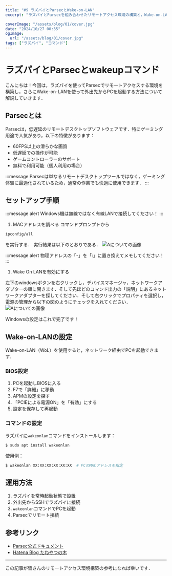 ```yaml
---
title: "#9 ラズパイとParsecとWake-on-LAN"
excerpt: "ラズパイとParsecを組み合わせたリモートアクセス環境の構築と，Wake-on-LANを使って外出先からPCを起動する方法を解説します．便利なセットアップでいつでもどこでもPC操作を可能に！"

coverImage: "/assets/blog/01/cover.jpg"
date: "2024/10/27 00:35"
ogImage:
  url: "/assets/blog/01/cover.jpg"
tags: ["ラズパイ", "コマンド"]
---
```


# ラズパイとParsecとwakeupコマンド

こんにちは！今回は，ラズパイを使ってParsecでリモートアクセスする環境を構築し，さらにWake-on-LANを使って外出先からPCを起動する方法について解説していきます．


## Parsecとは

Parsecは，低遅延のリモートデスクトップソフトウェアです．特にゲーミング用途で人気があり，以下の特徴があります：

- 60FPS以上の滑らかな画質
- 低遅延での操作が可能
- ゲームコントローラーのサポート
- 無料で利用可能（個人利用の場合）

:::message
Parsecは単なるリモートデスクトップツールではなく，ゲーミング体験に最適化されているため，通常の作業でも快適に使用できます．
:::



## セットアップ手順

:::message alert
Windows機は無線ではなく有線LANで接続してください！
:::

1. MACアドレスを調べる
コマンドプロンプトから
```bash
ipconfig/all
```
を実行する．
実行結果は以下のとおりである．
![Aについての画像](/assets/blog/09/ipconfig.jpg)

:::message alert
物理アドレスの「-」を「:」に置き換えてメモしてください！
:::

1. Wake On LANを有効にする

左下のwindowsボタンを右クリックし，デバイスマネージャ，ネットワークアダプターの順に開きます．そして先ほどのコマンド出力の「説明」にあるネットワークアダプターを探してください．そして右クリックでプロパティを選択し，電源の管理から以下の図のようにチェックを入れてください．
![Aについての画像](/assets/blog/09/Realtek.jpg)

Windowsの設定はこれで完了です！


## Wake-on-LANの設定

Wake-on-LAN（WoL）を使用すると，ネットワーク経由でPCを起動できます．

### BIOS設定

1. PCを起動しBIOSに入る
2. F7で「詳細」に移動
3. APMの設定を探す
4. 「PCIEによる電源ON」を「有効」にする 
5. 設定を保存して再起動

### コマンドの設定

ラズパイに`wakeonlan`コマンドをインストールします：

```bash
$ sudo apt install wakeonlan
```

使用例：
```bash
$ wakeonlan XX:XX:XX:XX:XX:XX  # PCのMACアドレスを指定
```

## 運用方法

1. ラズパイを常時起動状態で設置
2. 外出先からSSHでラズパイに接続
3. `wakeonlan`コマンドでPCを起動
4. Parsecでリモート接続


## 参考リンク
- [Parsec公式ドキュメント](https://parsec.app/downloads)
- [Hatena Blog たねやつの木](https://www.taneyats.com/entry/raspi-wake-on-lan#MAC%E3%82%A2%E3%83%89%E3%83%AC%E3%82%B9%E3%82%92%E8%AA%BF%E3%81%B9%E3%82%8B)

---

この記事が皆さんのリモートアクセス環境構築の参考になれば幸いです．